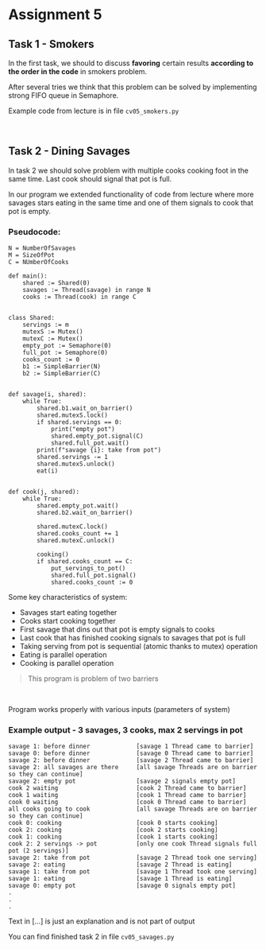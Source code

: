 # Assignment 5

## Task 1 - Smokers 

In the first task, we should to discuss **favoring** certain results **according to the order in the code** 
in smokers problem.

After several tries we think that this problem can be solved by implementing strong FIFO queue in Semaphore.

Example code from lecture is in file `cv05_smokers.py`

<br>

## Task 2 - Dining Savages

In task 2 we should solve problem with multiple cooks cooking foot in the same time. Last cook should
signal that pot is full. 

In our program we extended functionality of code from lecture where more savages stars eating in the same time 
and one of them signals to cook that pot is empty. 


### Pseudocode:

```
N = NumberOfSavages
M = SizeOfPot
C = NUmberOfCooks

def main():
    shared := Shared(0)
    savages := Thread(savage) in range N
    cooks := Thread(cook) in range C  


class Shared:
    servings := m
    mutexS := Mutex()
    mutexC := Mutex()
    empty_pot := Semaphore(0)
    full_pot := Semaphore(0)
    cooks_count := 0
    b1 := SimpleBarrier(N)
    b2 := SimpleBarrier(C)


def savage(i, shared):
    while True:
        shared.b1.wait_on_barrier()
        shared.mutexS.lock()
        if shared.servings == 0:
            print("empty pot")
            shared.empty_pot.signal(C)
            shared.full_pot.wait()
        print(f"savage {i}: take from pot")
        shared.servings -= 1
        shared.mutexS.unlock()
        eat(i)


def cook(j, shared):
    while True:
        shared.empty_pot.wait()
        shared.b2.wait_on_barrier()
        
        shared.mutexC.lock()
        shared.cooks_count += 1
        shared.mutexC.unlock()

        cooking() 
        if shared.cooks_count == C:
            put_servings_to_pot()
            shared.full_pot.signal()
            shared.cooks_count := 0      
```

Some key characteristics of system:
- Savages start eating together
- Cooks start cooking together 
- First savage that dins out that pot is empty signals to cooks
- Last cook that has finished cooking signals to savages that pot is full
- Taking serving from pot is sequential (atomic thanks to mutex) operation
- Eating is parallel operation
- Cooking is parallel operation

>This program is problem of two barriers

<br>

Program works properly with various inputs (parameters of system)

### Example output - 3 savages, 3 cooks, max 2 servings in pot
```
savage 1: before dinner             [savage 1 Thread came to barrier]
savage 0: before dinner             [savage 0 Thread came to barrier]
savage 2: before dinner             [savage 2 Thread came to barrier]
savage 2: all savages are there     [all savage Threads are on barrier so they can continue]
savage 2: empty pot                 [savage 2 signals empty pot]
cook 2 waiting                      [cook 2 Thread came to barrier]
cook 1 waiting                      [cook 1 Thread came to barrier]
cook 0 waiting                      [cook 0 Thread came to barrier]
all cooks going to cook             [all savage Threads are on barrier so they can continue]
cook 0: cooking                     [cook 0 starts cooking]
cook 2: cooking                     [cook 2 starts cooking]
cook 1: cooking                     [cook 1 starts cooking]
cook 2: 2 servings -> pot           [only one cook Thread signals full pot (2 servings)]
savage 2: take from pot             [savage 2 Thread took one serving] 
savage 2: eating                    [savage 2 Thread is eating]
savage 1: take from pot             [savage 1 Thread took one serving]
savage 1: eating                    [savage 1 Thread is eating]
savage 0: empty pot                 [savage 0 signals empty pot]
.
.
.
```
Text in [...] is just an explanation and is not part of output

You can find finished task 2 in file `cv05_savages.py`
